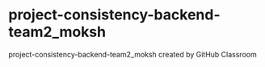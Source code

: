# project-consistency-backend-team2_moksh
project-consistency-backend-team2_moksh created by GitHub Classroom
